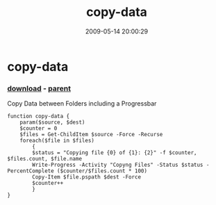 ﻿---
pid:            1103
poster:         zorion
title:          copy-data
date:           2009-05-14 20:00:29
format:         posh
parent:         991
parent:         991

---

# copy-data

### [download](1103.ps1) - [parent](991.md)

Copy Data between Folders including a Progressbar

```posh
function copy-data {
	param($source, $dest)
	$counter = 0
	$files = Get-ChildItem $source -Force -Recurse
	foreach($file in $files)
		{
		$status = "Copying file {0} of {1}: {2}" -f $counter, $files.count, $file.name
		Write-Progress -Activity "Copyng Files" -Status $status -PercentComplete ($counter/$files.count * 100)
		Copy-Item $file.pspath $dest -Force
		$counter++
		}
}
```
